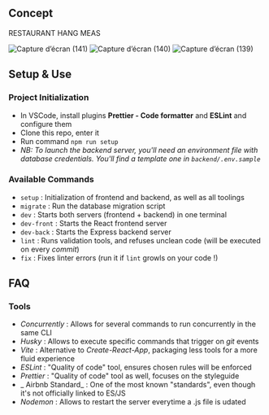 ## Concept

RESTAURANT HANG MEAS








![Capture d’écran (141)](https://user-images.githubusercontent.com/84104547/180428566-8e02a6aa-a5dc-4563-b173-1b37d7f19f84.png)
![Capture d’écran (140)](https://user-images.githubusercontent.com/84104547/180428570-95cff93a-6dfa-4edb-8997-8a606b87ef1d.png)
![Capture d’écran (139)](https://user-images.githubusercontent.com/84104547/180428576-b9c85e81-65d1-42fb-a957-baf1c4188b10.png)









## Setup & Use

### Project Initialization

- In VSCode, install plugins **Prettier - Code formatter** and **ESLint** and configure them
- Clone this repo, enter it
- Run command `npm run setup`
- _NB: To launch the backend server, you'll need an environment file with database credentials. You'll find a template one in `backend/.env.sample`_

### Available Commands

- `setup` : Initialization of frontend and backend, as well as all toolings
- `migrate` : Run the database migration script
- `dev` : Starts both servers (frontend + backend) in one terminal
- `dev-front` : Starts the React frontend server
- `dev-back` : Starts the Express backend server
- `lint` : Runs validation tools, and refuses unclean code (will be executed on every _commit_)
- `fix` : Fixes linter errors (run it if `lint` growls on your code !)

## FAQ

### Tools

- _Concurrently_ : Allows for several commands to run concurrently in the same CLI
- _Husky_ : Allows to execute specific commands that trigger on _git_ events
- _Vite_ : Alternative to _Create-React-App_, packaging less tools for a more fluid experience
- _ESLint_ : "Quality of code" tool, ensures chosen rules will be enforced
- _Prettier_ : "Quality of code" tool as well, focuses on the styleguide
- _ Airbnb Standard_ : One of the most known "standards", even though it's not officially linked to ES/JS
- _Nodemon_ : Allows to restart the server everytime a .js file is udated
